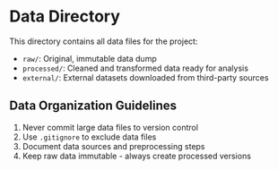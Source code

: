 # Data Directory

This directory contains all data files for the project:

- `raw/`: Original, immutable data dump
- `processed/`: Cleaned and transformed data ready for analysis
- `external/`: External datasets downloaded from third-party sources

## Data Organization Guidelines

1. Never commit large data files to version control
2. Use `.gitignore` to exclude data files
3. Document data sources and preprocessing steps
4. Keep raw data immutable - always create processed versions
